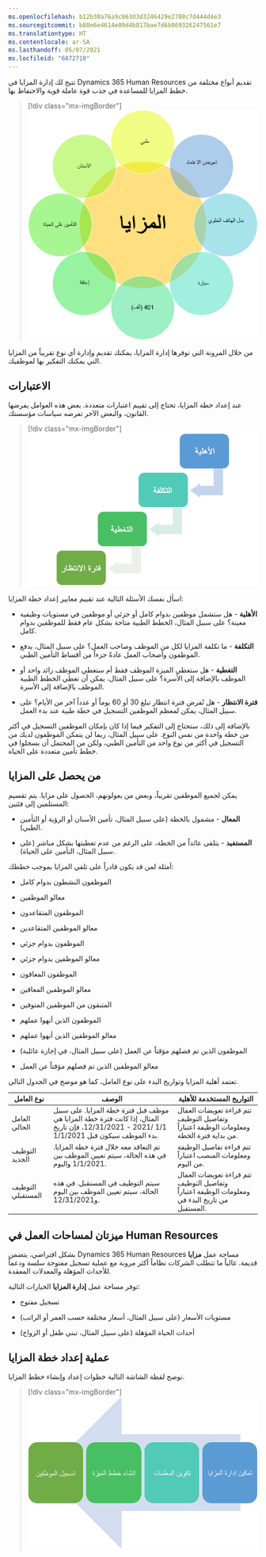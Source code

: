 ```yaml
---
ms.openlocfilehash: b12b30a76a9c863d3d3246429e2788c7d444d4e3
ms.sourcegitcommit: b80e6e4614e09d4b817bae7d6b869326247561e7
ms.translationtype: HT
ms.contentlocale: ar-SA
ms.lasthandoff: 05/07/2021
ms.locfileid: "6072710"
---
```

تتيح لك إدارة المزايا في Dynamics 365 Human Resources تقديم أنواع مختلفة من خطط المزايا للمساعدة في جذب قوة عاملة قوية والاحتفاظ بها.

> [!div class="mx-imgBorder"]
> [![أنواع المزايا، بما في ذلك التأمين الطبي، وطب الأسنان، والتأمين على الحياة، والعجز، و401k، والسيارة، وبدل الهاتف المحمول، وتعويض الاعتماد.](../media/benefits-types.png)](../media/benefits-types.png#lightbox)

من خلال المرونة التي توفرها إدارة المزايا، يمكنك تقديم وإدارة أي نوع تقريباً من المزايا التي يمكنك التفكير بها لموظفيك.

## <a name="considerations"></a>الاعتبارات

عند إعداد خطة المزايا، تحتاج إلى تقييم اعتبارات متعددة. بعض هذه العوامل يفرضها القانون، والبعض الآخر تفرضه سياسات مؤسستك.

> [!div class="mx-imgBorder"]
> [![تشمل اعتبارات المزايا الأهلية والتكلفة والتغطية وفترة الانتظار.](../media/benefits-management-considerations.png)](../media/benefits-management-considerations.png#lightbox)

اسأل نفسك الأسئلة التالية عند تقييم معايير إعداد خطة المزايا:

- **الأهلية** - هل ستشمل موظفين بدوام كامل أو جزئي أو موظفين في مستويات وظيفية معينة؟ على سبيل المثال، الخطط الطبية متاحة بشكل عام فقط للموظفين بدوام كامل.

- **التكلفة** - ما تكلفة المزايا لكل من الموظف وصاحب العمل؟ على سبيل المثال، يدفع الموظفون وأصحاب العمل عادةً جزءاً من أقساط التأمين الطبي.

- **التغطية** - هل ستغطي الميزة الموظف فقط أم ستغطي الموظف زائد واحد أو الموظف بالإضافة إلى الأسرة؟ على سبيل المثال، يمكن أن تغطي الخطط الطبية الموظف بالإضافة إلى الأسرة.

- **فترة الانتظار** - هل تُفرض فترة انتظار تبلغ 30 أو 60 يوماً أو عدداً آخر من الأيام؟ على سبيل المثال، يمكن لمعظم الموظفين التسجيل في خطة طبية عند بدء العمل.

بالإضافة إلى ذلك، ستحتاج إلى التفكير فيما إذا كان بإمكان الموظفين التسجيل في أكثر من خطة واحدة من نفس النوع. على سبيل المثال، ربما لن يتمكن الموظفون لديك من التسجيل في أكثر من نوع واحد من التأمين الطبي، ولكن من المحتمل أن يسجلوا في خطط تأمين متعددة على الحياة.

## <a name="who-receives-benefits"></a>من يحصل على المزايا

يمكن لجميع الموظفين تقريباً، وبعض من يعولونهم، الحصول على مزايا. يتم تقسيم المستلمين إلى فئتين:

- **المعال** - مشمول بالخطة (على سبيل المثال، تأمين الأسنان أو الرؤية أو التأمين الطبي).

- **المستفيد** - يتلقى عائداً من الخطة، على الرغم من عدم تغطيتها بشكل مباشر (على سبيل المثال، التأمين على الحياة).

أمثلة لمن قد يكون قادراً على تلقي المزايا بموجب خططك:

- الموظفون النشطون بدوام كامل

- معالو الموظفين

- الموظفون المتقاعدون

- معالو الموظفين المتقاعدين

- الموظفون بدوام جزئي

- معالو الموظفين بدوام جزئي

- الموظفون المعاقون

- معالو الموظفين المعاقين

- المتبقون من الموظفين المتوفين

- الموظفون الذين أنهوا عملهم

- معالو الموظفين الذين أنهوا عملهم

- الموظفون الذين تم فصلهم مؤقتاً عن العمل (على سبيل المثال، في إجازة عائلية)

- معالو الموظفين الذين تم فصلهم مؤقتاً عن العمل

تعتمد أهلية المزايا وتواريخ البدء على نوع العامل، كما هو موضح في الجدول التالي.

| نوع العامل | الوصف  | التواريخ المستخدمة للأهلية |
|---|---|---|
| العامل الحالي | موظف قبل فترة خطة المزايا. على سبيل المثال، إذا كانت فترة خطة المزايا هي 1/1 /2021 - 12/31/2021، فإن تاريخ بدء الموظف سيكون قبل 1/1/2021. | تتم قراءة تعويضات العمال وتفاصيل التوظيف ومعلومات الوظيفة اعتباراً من بداية فترة الخطة. |
| التوظيف الجديد | تم التعاقد معه خلال فترة خطة المزايا. في هذه الحالة، سيتم تعيين الموظف بين 1/1/2021 واليوم. | تتم قراءة تفاصيل الوظيفة ومعلومات المنصب اعتباراً من اليوم. |
| التوظيف المستقبلي | سيتم التوظيف في المستقبل. في هذه الحالة، سيتم تعيين الموظف بين اليوم و12/31/2021. | تتم قراءة تعويضات العمال وتفاصيل التوظيف ومعلومات الوظيفة اعتباراً من تاريخ البدء في المستقبل. |

## <a name="two-benefits-workspaces-in-human-resources"></a>ميزتان لمساحات العمل في Human Resources

بشكل افتراضي، يتضمن Dynamics 365 Human Resources مساحة عمل **مزايا** قديمة. غالباً ما تتطلب الشركات نظاماً أكثر مرونة مع عملية تسجيل مفتوحة سلسة ودعماً للأحداث المؤهلة والمعدلات المعقدة.

توفر مساحة عمل **إدارة المزايا** الخيارات التالية:

- تسجيل مفتوح

- مستويات الأسعار (على سبيل المثال، أسعار مختلفة حسب العمر أو الراتب)

- أحداث الحياة المؤهلة (على سبيل المثال، تبني طفل أو الزواج)

## <a name="process-for-setting-up-a-benefit-plan"></a>عملية إعداد خطة المزايا

توضح لقطة الشاشة التالية خطوات إعداد وإنشاء خطط المزايا.

> [!div class="mx-imgBorder"]
> [![خطوات إنشاء خطط المزايا - قم بتمكين إدارة المزايا، وتكوين المعلمات، وإنشاء خطط المزايا، وتسجيل الموظفين.](../media/benefits-management-steps.png)](../media/benefits-management-steps.png#lightbox)
